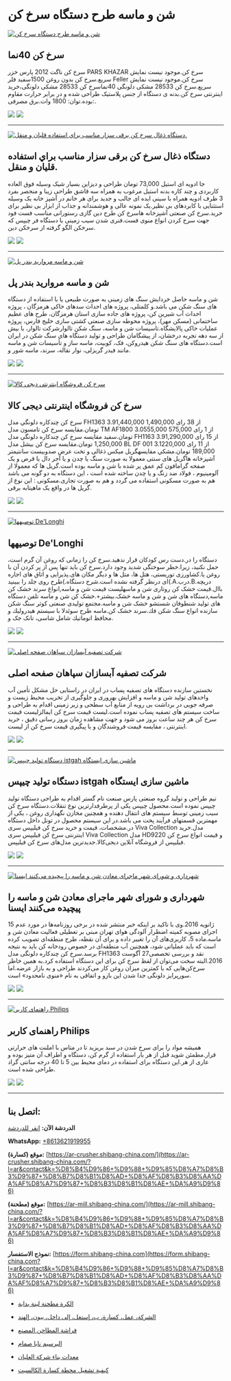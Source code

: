 # شن و ماسه طرح دستگاه سرخ کن

<a href="https://swt.shibang-china.com/?l=ar&img&k=%D8%B4%D9%86+%D9%88+%D9%85%D8%A7%D8%B3%D9%87+%D8%B7%D8%B1%D8%AD+%D8%AF%D8%B3%D8%AA%DA%AF%D8%A7%D9%87+%D8%B3%D8%B1%D8%AE+%DA%A9%D9%86" target="_blank">![شن و ماسه طرح دستگاه سرخ کن](http://static.shibang-china.com/all-800x300/1414.jpg)</a>

## سرخ کن 40نما
سرخ کن ناگت 2012 پارس خزر PARS KHAZAR سرخ کن.موجود نیست نمایش سریع.سرخ کن بدون روغن 1500سفید فلر Feller سرخ کن.موجود نیست نمایش سریع.سرخ کن 28533 مشکی دلونگی 40نماسرخ کن 28533 مشکی دلونگی،خرید اینترنتی سرخ کن.بدنه ی دستگاه از جنس پلاستیک طراحی شده و در برابر حرارت مقاوم بوده.توان: 1800 وات.برق مصرفی:.


<a href="https://whatsapp.shibangsoft.com/WhatsApp.php" target="_blank" title="WhatsApp">![](http://static.shibang-china.com/icon/whatsapp.png)</a> <a href="https://swt.shibang-china.com/?l=ar&icon&k=%D8%B4%D9%86+%D9%88+%D9%85%D8%A7%D8%B3%D9%87+%D8%B7%D8%B1%D8%AD+%D8%AF%D8%B3%D8%AA%DA%AF%D8%A7%D9%87+%D8%B3%D8%B1%D8%AE+%DA%A9%D9%86" target="_blank">![](http://static.shibang-china.com/icon/chat-ar.png)</a>

---

<a href="https://swt.shibang-china.com/?l=ar&img&k=%D8%B4%D9%86+%D9%88+%D9%85%D8%A7%D8%B3%D9%87+%D8%B7%D8%B1%D8%AD+%D8%AF%D8%B3%D8%AA%DA%AF%D8%A7%D9%87+%D8%B3%D8%B1%D8%AE+%DA%A9%D9%86" target="_blank">![دستگاه ذغال سرخ کن برقی سزار مناسب براي استفاده قليان و منقل.](http://static.shibang-china.com/all-800x300/1100.jpg)</a>

## دستگاه ذغال سرخ کن برقی سزار مناسب براي استفاده قليان و منقل.
جا ادویه ای استیل 73,000 تومان طراحی و دیزاین بسیار شیک وسیله فوق العاده کاربردی و چند کاره بدنه استیل مرغوب به همراه سه قاشق طراحی زیبا و منحصر بفرد 3 ظرف ادویه همراه با سینی ایده ای جالب و جدید برای هر خانم در آشپز خانه یک وسیله استثنایی با کابردهای بی نظیر.یک نمونه عالی و هوشمندانه و جذاب از ابزار بی نظیر برای خرید.سرخ کن صنعتی آشپزخانه هاسرخ کن طرح دین گازی رستورانی مناسب فست فود جهت سرخ کردن انواع منوی فست.فنری شدن سیب زمینی با دستگاه فر چیپس که سرخکن الگو گرفته از سرخکن دین.


<a href="https://whatsapp.shibangsoft.com/WhatsApp.php" target="_blank" title="WhatsApp">![](http://static.shibang-china.com/icon/whatsapp.png)</a> <a href="https://swt.shibang-china.com/?l=ar&icon&k=%D8%B4%D9%86+%D9%88+%D9%85%D8%A7%D8%B3%D9%87+%D8%B7%D8%B1%D8%AD+%D8%AF%D8%B3%D8%AA%DA%AF%D8%A7%D9%87+%D8%B3%D8%B1%D8%AE+%DA%A9%D9%86" target="_blank">![](http://static.shibang-china.com/icon/chat-ar.png)</a>

---

<a href="https://swt.shibang-china.com/?l=ar&img&k=%D8%B4%D9%86+%D9%88+%D9%85%D8%A7%D8%B3%D9%87+%D8%B7%D8%B1%D8%AD+%D8%AF%D8%B3%D8%AA%DA%AF%D8%A7%D9%87+%D8%B3%D8%B1%D8%AE+%DA%A9%D9%86" target="_blank">![شن و ماسه مروارید بندر پل](http://static.shibang-china.com/all-800x300/52.jpg)</a>

## شن و ماسه مروارید بندر پل
شن و ماسه حاصل خردایش سنگ های زمینی به صورت طبیعی یا با استفاده از دستگاه های سنگ شکن می باشد.و کلمتلی، پروژه های احداث سدهای خاکی هرمزگان ، پروژه احداث آب شیرین کن، پروژه های جاده سازی استان هرمزگان، طرح های عظیم ساختمانی (مسکن مهر)، پروژه محوطه سازی صنعتی کشتی سازی خلیج فارس، پروژه عملیات خاکی پالایشگاه.تاسیسات شن و ماسه، سنگ شکن تالوارشرکت تالوار، با بیش از سه دهه تجربه درخشان، از پیشگامان طراحی و تولید دستگاه های سنگ شکن در ایران است.دستگاه های سنگ شکن هیدروکن، فک، کوبیت، ماسه ساز و تأسیسات شن و ماسه مانند فیدر گریزلی، نوار نقاله، سرند، ماسه شور و.


<a href="https://whatsapp.shibangsoft.com/WhatsApp.php" target="_blank" title="WhatsApp">![](http://static.shibang-china.com/icon/whatsapp.png)</a> <a href="https://swt.shibang-china.com/?l=ar&icon&k=%D8%B4%D9%86+%D9%88+%D9%85%D8%A7%D8%B3%D9%87+%D8%B7%D8%B1%D8%AD+%D8%AF%D8%B3%D8%AA%DA%AF%D8%A7%D9%87+%D8%B3%D8%B1%D8%AE+%DA%A9%D9%86" target="_blank">![](http://static.shibang-china.com/icon/chat-ar.png)</a>

---

<a href="https://swt.shibang-china.com/?l=ar&img&k=%D8%B4%D9%86+%D9%88+%D9%85%D8%A7%D8%B3%D9%87+%D8%B7%D8%B1%D8%AD+%D8%AF%D8%B3%D8%AA%DA%AF%D8%A7%D9%87+%D8%B3%D8%B1%D8%AE+%DA%A9%D9%86" target="_blank">![سرخ کن فروشگاه اینترنتی دیجی کالا](http://static.shibang-china.com/all-800x300/987.jpg)</a>

## سرخ کن فروشگاه اینترنتی دیجی کالا
سرخ کن چندکاره دلونگي مدل FH1363 3.9از 38 رای 1,490,000 1,440,000 تومان.مقایسه سرخ کن تامسون مدل TM AF1800 3.0از 1 رای 575,000 555,000 تومان.سفيد مقایسه سرخ کن چندکاره دلونگي مدل FH1163 3.9از 15 رای 1,290,000 1,250,000 تومان.مقایسه سرخ کن بيشل مدل BL DF 001 3.1از 11 رای 220,000 189,000 تومان.مشکي مقایسهگریل میکس ذغالی و تخت عرض صدوبیست سانتیمتر آشپزخانه هاگریل های سنتی معمولا به صورت سنگ یا چدن و یا آجر دال یا قرص و یک صفحه گرامافون کم عمق پر شده با شن و ماسه بوده است.گریل ها که معمولا از آلومینیوم ، فولاد ضد زنگ و یا چدن ساخته شده است ، این دستگاه به دو گونه می باشد هم به صورت مسکونی استفاده می گردد و هم به صورت تجاری.مسکونی : این نوع از گریل ها در واقع یک ماهیتابه برقی.


<a href="https://whatsapp.shibangsoft.com/WhatsApp.php" target="_blank" title="WhatsApp">![](http://static.shibang-china.com/icon/whatsapp.png)</a> <a href="https://swt.shibang-china.com/?l=ar&icon&k=%D8%B4%D9%86+%D9%88+%D9%85%D8%A7%D8%B3%D9%87+%D8%B7%D8%B1%D8%AD+%D8%AF%D8%B3%D8%AA%DA%AF%D8%A7%D9%87+%D8%B3%D8%B1%D8%AE+%DA%A9%D9%86" target="_blank">![](http://static.shibang-china.com/icon/chat-ar.png)</a>

---

<a href="https://swt.shibang-china.com/?l=ar&img&k=%D8%B4%D9%86+%D9%88+%D9%85%D8%A7%D8%B3%D9%87+%D8%B7%D8%B1%D8%AD+%D8%AF%D8%B3%D8%AA%DA%AF%D8%A7%D9%87+%D8%B3%D8%B1%D8%AE+%DA%A9%D9%86" target="_blank">![توصيهها De&#39;Longhi](http://static.shibang-china.com/all-800x300/1093.jpg)</a>

## توصيهها De&#39;Longhi
دستگاه را در.دست رس کودکان قرار ندهید.سرخ کن را زمانی که روغن آن گرم است، حمل نکنید، زیرا.خطر سوختگی شديد وجود دارد.سرخ کن باید تنها پس از پر کردن آن با روغن یا.کشاورزی توریستی، هتل ها، متل ها و دیگر مکان های.پذیرایی و اتاق های اجاره ای درنظر گرفته نشده است.شرح دستگاه.)طرح روی جلد را ببينيد(.A.درب.B.دریچه باال.قیمت خشک کن روتاری شن و ماسهلیست قیمت شن و ماسه,انواع سرند خشک کن ماسه,دستگاه های شن و شن و ماسه خشک.بیشتر+.خشک کن شن و ماسه تلفن دستگاه های تولید شنطوفان شستشو خشک شن و ماسه.مجتمع تولیدی صنعتی کوثر سنگ شکن سازنده انواع سنگ شكن فك.سرند خشک کن.ماسه طرح سوئدلا با سيستم هيدروليك و محافظ اتوماتيك شامل شاسی، تانک جک و.


<a href="https://whatsapp.shibangsoft.com/WhatsApp.php" target="_blank" title="WhatsApp">![](http://static.shibang-china.com/icon/whatsapp.png)</a> <a href="https://swt.shibang-china.com/?l=ar&icon&k=%D8%B4%D9%86+%D9%88+%D9%85%D8%A7%D8%B3%D9%87+%D8%B7%D8%B1%D8%AD+%D8%AF%D8%B3%D8%AA%DA%AF%D8%A7%D9%87+%D8%B3%D8%B1%D8%AE+%DA%A9%D9%86" target="_blank">![](http://static.shibang-china.com/icon/chat-ar.png)</a>

---

<a href="https://swt.shibang-china.com/?l=ar&img&k=%D8%B4%D9%86+%D9%88+%D9%85%D8%A7%D8%B3%D9%87+%D8%B7%D8%B1%D8%AD+%D8%AF%D8%B3%D8%AA%DA%AF%D8%A7%D9%87+%D8%B3%D8%B1%D8%AE+%DA%A9%D9%86" target="_blank">![شرکت تصفیه آبسازان سپاهان صفحه اصلی](http://static.shibang-china.com/all-800x300/946.jpg)</a>

## شرکت تصفیه آبسازان سپاهان صفحه اصلی
نخستین سازنده دستگاه های تصفیه پساب در ایران در راستایی حل مشکل تأمین آب واحدهای تولید شن و ماسه و افزایش بهروری و جلوگیری از تخریب محیط زیست و صرفه جویی در برداشت بی رویه از منابع آب سطحی و زیر زمینی اقدام به طراحی و ساخت سیستم های تصفیه پساب نموده است.لیست قیمت سرخ کن ایمالزلیست قیمت سرخ کن هر چند ساعت بروز می شود و جهت مشاهده زمان بروز رسانی دقیق ، خرید اینترنتی ، مقایسه قیمت فروشندگان و یا پیگیری قیمت سرخ کن از لیست.


<a href="https://whatsapp.shibangsoft.com/WhatsApp.php" target="_blank" title="WhatsApp">![](http://static.shibang-china.com/icon/whatsapp.png)</a> <a href="https://swt.shibang-china.com/?l=ar&icon&k=%D8%B4%D9%86+%D9%88+%D9%85%D8%A7%D8%B3%D9%87+%D8%B7%D8%B1%D8%AD+%D8%AF%D8%B3%D8%AA%DA%AF%D8%A7%D9%87+%D8%B3%D8%B1%D8%AE+%DA%A9%D9%86" target="_blank">![](http://static.shibang-china.com/icon/chat-ar.png)</a>

---

<a href="https://swt.shibang-china.com/?l=ar&img&k=%D8%B4%D9%86+%D9%88+%D9%85%D8%A7%D8%B3%D9%87+%D8%B7%D8%B1%D8%AD+%D8%AF%D8%B3%D8%AA%DA%AF%D8%A7%D9%87+%D8%B3%D8%B1%D8%AE+%DA%A9%D9%86" target="_blank">![دستگاه تولید چیپس istgah ماشین سازی ایستگاه](http://static.shibang-china.com/all-800x300/780.jpg)</a>

## دستگاه تولید چیپس istgah ماشین سازی ایستگاه
تیم طراحی و تولید گروه صنعتی پارس صنعت نام گستر اقدام به طراحی دستگاه تولید چیپس نموده است.محصول چیپس یکی از پرطرفدارترین نوع تنقلات.دستگاه سرخ کن سیب زمینی توسط سیستم های انتقال دهنده و همچنین مخازن نگهداری روغن ، یکی از مهمترین قسمتهای فرآیند پخت می باشد.در این سیستم محصول در تونل داخل دستگاه در.مشخصات، قیمت و خرید سرخ کن فیلیپس سری Viva Collection مدل.خرید اینترنتی سرخ کن فیلیپس سری Viva Collection مدل HD9220 و قیمت انواع سرخ کن فیلیپس از فروشگاه آنلاین دیجی‌کالا.جدیدترین مدل‌های سرخ کن فیلیپس.


<a href="https://whatsapp.shibangsoft.com/WhatsApp.php" target="_blank" title="WhatsApp">![](http://static.shibang-china.com/icon/whatsapp.png)</a> <a href="https://swt.shibang-china.com/?l=ar&icon&k=%D8%B4%D9%86+%D9%88+%D9%85%D8%A7%D8%B3%D9%87+%D8%B7%D8%B1%D8%AD+%D8%AF%D8%B3%D8%AA%DA%AF%D8%A7%D9%87+%D8%B3%D8%B1%D8%AE+%DA%A9%D9%86" target="_blank">![](http://static.shibang-china.com/icon/chat-ar.png)</a>

---

<a href="https://swt.shibang-china.com/?l=ar&img&k=%D8%B4%D9%86+%D9%88+%D9%85%D8%A7%D8%B3%D9%87+%D8%B7%D8%B1%D8%AD+%D8%AF%D8%B3%D8%AA%DA%AF%D8%A7%D9%87+%D8%B3%D8%B1%D8%AE+%DA%A9%D9%86" target="_blank">![شهرداری و شورای شهر ماجرای معادن شن و ماسه را پیچیده می‌کنند ایسنا](http://static.shibang-china.com/all-800x300/382.jpg)</a>

## شهرداری و شورای شهر ماجرای معادن شن و ماسه را پیچیده می‌کنند ایسنا
15 ژانويه 2016.وی با تاکید بر اینکه خبر منتشر شده در برخی روزنامه‌ها در مورد عدم اجرای مصوبه کمیته اضطرار آلودگی هوای تهران مبنی بر تعطیلی فعالیت معادن شن و ماسه.ماده 5، کاربری‌های آن را تغییر داده و برای آن نقطه، طرح منطقه‌ای تصویب کرده است که باید عملیاتی شود، همچنین آب منطقه‌ای در خصوص رودخانه کن باید به نتیجه برسد.سرخ کن چندکاره دلونگی مدل FH1363 نقد و بررسی تخصصی27 آگوست 2016.البته سخت می‌توان از لفظ سرخ کن برای این دستگاه استفاده کرد.به همین خاطر سرخ‌کن‌هایی که با کمترین میزان روغن کار می‌کردند طراحی و به بازار عرضه.اما سورپرایز دلونگی جدا شدن این بازو و اتفاقی به نام «منوی نامحدود» است.


<a href="https://whatsapp.shibangsoft.com/WhatsApp.php" target="_blank" title="WhatsApp">![](http://static.shibang-china.com/icon/whatsapp.png)</a> <a href="https://swt.shibang-china.com/?l=ar&icon&k=%D8%B4%D9%86+%D9%88+%D9%85%D8%A7%D8%B3%D9%87+%D8%B7%D8%B1%D8%AD+%D8%AF%D8%B3%D8%AA%DA%AF%D8%A7%D9%87+%D8%B3%D8%B1%D8%AE+%DA%A9%D9%86" target="_blank">![](http://static.shibang-china.com/icon/chat-ar.png)</a>

---

<a href="https://swt.shibang-china.com/?l=ar&img&k=%D8%B4%D9%86+%D9%88+%D9%85%D8%A7%D8%B3%D9%87+%D8%B7%D8%B1%D8%AD+%D8%AF%D8%B3%D8%AA%DA%AF%D8%A7%D9%87+%D8%B3%D8%B1%D8%AE+%DA%A9%D9%86" target="_blank">![راهنمای کاربر Philips](http://static.shibang-china.com/all-800x300/214.jpg)</a>

## راهنمای کاربر Philips
همیشه مواد را برای سرخ شدن در سبد بریزید تا در متاس با املنت های حرارتی قرار.مطمئن شوید قبل از هر بار استفاده از گرم کن، دستگاه و اطراف آن متیز بوده و عاری از هر.این دستگاه برای استفاده در دمای محیط بین 5 تا 40 درجه سانتی گراد طراحی شده است.

<a href="https://whatsapp.shibangsoft.com/WhatsApp.php" target="_blank" title="WhatsApp">![](http://static.shibang-china.com/icon/whatsapp.png)</a> <a href="https://swt.shibang-china.com/?l=ar&icon&k=%D8%B4%D9%86+%D9%88+%D9%85%D8%A7%D8%B3%D9%87+%D8%B7%D8%B1%D8%AD+%D8%AF%D8%B3%D8%AA%DA%AF%D8%A7%D9%87+%D8%B3%D8%B1%D8%AE+%DA%A9%D9%86" target="_blank">![](http://static.shibang-china.com/icon/chat-ar.png)</a>

---
## اتصل بنا:

**الدردشة الآن:** [انقر للدردشة](https://swt.shibang-china.com?l=ar&contact&k=%D8%B4%D9%86+%D9%88+%D9%85%D8%A7%D8%B3%D9%87+%D8%B7%D8%B1%D8%AD+%D8%AF%D8%B3%D8%AA%DA%AF%D8%A7%D9%87+%D8%B3%D8%B1%D8%AE+%DA%A9%D9%86)

**WhatsApp:**  [+8613621919955](https://whatsapp.shibangsoft.com/WhatsApp.php)

**موقع (كسارة):** [https://ar-crusher.shibang-china.com/](https://ar-crusher.shibang-china.com/?l=ar&contact&k=%D8%B4%D9%86+%D9%88+%D9%85%D8%A7%D8%B3%D9%87+%D8%B7%D8%B1%D8%AD+%D8%AF%D8%B3%D8%AA%DA%AF%D8%A7%D9%87+%D8%B3%D8%B1%D8%AE+%DA%A9%D9%86)

**موقع (مطحنة):** [https://ar-mill.shibang-china.com/](https://ar-mill.shibang-china.com/?l=ar&contact&k=%D8%B4%D9%86+%D9%88+%D9%85%D8%A7%D8%B3%D9%87+%D8%B7%D8%B1%D8%AD+%D8%AF%D8%B3%D8%AA%DA%AF%D8%A7%D9%87+%D8%B3%D8%B1%D8%AE+%DA%A9%D9%86)

**نموذج الاستفسار:** [https://form.shibang-china.com](https://form.shibang-china.com?l=ar&contact&k=%D8%B4%D9%86+%D9%88+%D9%85%D8%A7%D8%B3%D9%87+%D8%B7%D8%B1%D8%AD+%D8%AF%D8%B3%D8%AA%DA%AF%D8%A7%D9%87+%D8%B3%D8%B1%D8%AE+%DA%A9%D9%86)

* [الكرة مطحنة لينة بداية](../33/%D8%A7%D9%84%D9%83%D8%B1%D8%A9%20%D9%85%D8%B7%D8%AD%D9%86%D8%A9%20%D9%84%D9%8A%D9%86%D8%A9%20%D8%A8%D8%AF%D8%A7%D9%8A%D8%A9.md)

* [الشركة، عمل، كسارة، ب، إستغل، إلى داخل، بيون، الهند](../32/%D8%A7%D9%84%D8%B4%D8%B1%D9%83%D8%A9%D8%8C%20%D8%B9%D9%85%D9%84%D8%8C%20%D9%83%D8%B3%D8%A7%D8%B1%D8%A9%D8%8C%20%D8%A8%D8%8C%20%D8%A5%D8%B3%D8%AA%D8%BA%D9%84%D8%8C%20%D8%A5%D9%84%D9%89%20%D8%AF%D8%A7%D8%AE%D9%84%D8%8C%20%D8%A8%D9%8A%D9%88%D9%86%D8%8C%20%D8%A7%D9%84%D9%87%D9%86%D8%AF.md)

* [فراشة المطاحن المصنع](../31/%D9%81%D8%B1%D8%A7%D8%B4%D8%A9%20%D8%A7%D9%84%D9%85%D8%B7%D8%A7%D8%AD%D9%86%20%D8%A7%D9%84%D9%85%D8%B5%D9%86%D8%B9.md)

* [البرسيم نابا صمام](../35/%D8%A7%D9%84%D8%A8%D8%B1%D8%B3%D9%8A%D9%85%20%D9%86%D8%A7%D8%A8%D8%A7%20%D8%B5%D9%85%D8%A7%D9%85.md)

* [معدات بناء شركة العليان](../31/%D9%85%D8%B9%D8%AF%D8%A7%D8%AA%20%D8%A8%D9%86%D8%A7%D8%A1%20%D8%B4%D8%B1%D9%83%D8%A9%20%D8%A7%D9%84%D8%B9%D9%84%D9%8A%D8%A7%D9%86.md)

* [كيفية تشغيل محطة كسارة الكالسيت](../33/%D9%83%D9%8A%D9%81%D9%8A%D8%A9%20%D8%AA%D8%B4%D8%BA%D9%8A%D9%84%20%D9%85%D8%AD%D8%B7%D8%A9%20%D9%83%D8%B3%D8%A7%D8%B1%D8%A9%20%D8%A7%D9%84%D9%83%D8%A7%D9%84%D8%B3%D9%8A%D8%AA.md)